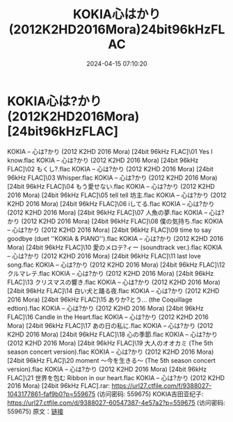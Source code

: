 ﻿---
title: KOKIA心はかり(2012K2HD2016Mora)24bit96kHzFLAC
date: 2024-04-15 07:10:20
categories: 外语音乐
tags: 纯音雅乐
---
# KOKIA心は?かり(2012K2HD2016Mora)[24bit96kHzFLAC]

KOKIA – 心は?かり (2012 K2HD 2016 Mora)
[24bit 96kHz FLAC]\01 Yes I know.flac
KOKIA – 心は?かり (2012 K2HD 2016 Mora) [24bit 96kHz FLAC]\02
もくし?.flac
KOKIA – 心は?かり (2012 K2HD 2016 Mora) [24bit 96kHz FLAC]\03
Whisper.flac
KOKIA – 心は?かり (2012 K2HD 2016 Mora) [24bit 96kHz FLAC]\04
もう愛せない.flac
KOKIA – 心は?かり (2012 K2HD 2016 Mora) [24bit 96kHz FLAC]\05 tell
tell 坊主.flac
KOKIA – 心は?かり (2012 K2HD 2016 Mora) [24bit 96kHz FLAC]\06
iしてる.flac
KOKIA – 心は?かり (2012 K2HD 2016 Mora) [24bit 96kHz FLAC]\07
人魚の夢.flac
KOKIA – 心は?かり (2012 K2HD 2016 Mora) [24bit 96kHz FLAC]\08
僕の気持ち.flac
KOKIA – 心は?かり (2012 K2HD 2016 Mora) [24bit 96kHz FLAC]\09 time
to say goodbye (duet ''KOKIA & PIANO'').flac
KOKIA – 心は?かり (2012 K2HD 2016 Mora) [24bit 96kHz FLAC]\10
愛のメロテ?ィー (soundtrack ver.).flac
KOKIA – 心は?かり (2012 K2HD 2016 Mora) [24bit 96kHz FLAC]\11 last
love song.flac
KOKIA – 心は?かり (2012 K2HD 2016 Mora) [24bit 96kHz FLAC]\12
クルマレテ.flac
KOKIA – 心は?かり (2012 K2HD 2016 Mora) [24bit 96kHz FLAC]\13
クリスマスの響き.flac
KOKIA – 心は?かり (2012 K2HD 2016 Mora) [24bit 96kHz FLAC]\14
白い犬と踊る夜.flac
KOKIA – 心は?かり (2012 K2HD 2016 Mora) [24bit 96kHz FLAC]\15
ありか?とう... (the Coquillage edtion).flac
KOKIA – 心は?かり (2012 K2HD 2016 Mora) [24bit 96kHz FLAC]\16 Candle
in the Heart.flac
KOKIA – 心は?かり (2012 K2HD 2016 Mora) [24bit 96kHz FLAC]\17
あの日の私に.flac
KOKIA – 心は?かり (2012 K2HD 2016 Mora) [24bit 96kHz FLAC]\18
心の季節.flac
KOKIA – 心は?かり (2012 K2HD 2016 Mora) [24bit 96kHz FLAC]\19
大人のオオカミ (The 5th season concert version).flac
KOKIA – 心は?かり (2012 K2HD 2016 Mora) [24bit 96kHz FLAC]\20 moment
～今を生きる～ (The 5th season concert version).flac
KOKIA – 心は?かり (2012 K2HD 2016 Mora) [24bit 96kHz FLAC]\21 世界を包む
Ribbon in our heart.flac
KOKIA – 心は?かり (2012 K2HD 2016 Mora) [24bit 96kHz FLAC].rar:
https://url27.ctfile.com/f/9388027-1043177861-faf9b0?p=559675
(访问密码: 559675)
KOKIA吉田亚纪子: https://url27.ctfile.com/d/9388027-60547387-4e57a2?p=559675
(访问密码: 559675)
原文：[链接](https://blog.sina.com.cn/s/blog_1647c7e760103155i.html)